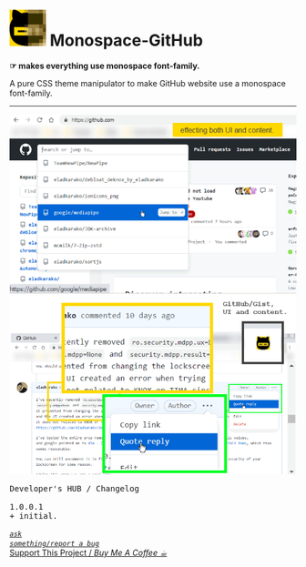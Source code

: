 <h1><img src="resources/icon.png" height="64" width="64"/> Monospace-GitHub</h1>

<strong>☞︎ makes everything use monospace font-family.</strong>  

A pure CSS theme manipulator to make GitHub website use a monospace font-family.

<hr/>

<img src="resources/screenshot_1.png" />  
<img src="resources/screenshot_2.png" />  

<pre>
Developer's HUB / Changelog

1.0.0.1
+ initial.
</pre>


<a href="https://github.com/eladkarako/chrome_extensions/issues/new?title=Monospace-GitHub%20-%20"><em><code>ask something/report a bug</code></em></a>  
<a href="https://paypal.me/e1adkarak0/5">Support This Project / <em>Buy Me A Coffee ☕︎</em></a>  
